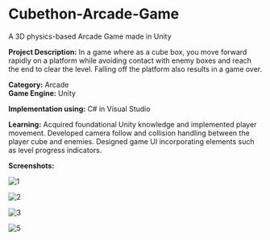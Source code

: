 # Cubethon-Arcade-Game

A 3D physics-based Arcade Game made in Unity

**Project Description:**
In a game where as a cube box, you move forward rapidly on a platform while avoiding contact with enemy boxes and reach the end to clear the level. Falling off the platform also results in a game over.

**Category:** Arcade <br>
**Game Engine:** Unity

**Implementation using:** C# in Visual Studio

**Learning:**
Acquired foundational Unity knowledge and implemented player movement.
Developed camera follow and collision handling between the player cube and enemies.
Designed game UI incorporating elements such as level progress indicators.

**Screenshots:**

![1](https://github.com/Kamehamehaaaaaa/Cubethon-Arcade-Game/assets/31343707/31306df8-87b9-4918-8231-4046a46dc142)

![2](https://github.com/Kamehamehaaaaaa/Cubethon-Arcade-Game/assets/31343707/97e72653-b0bb-438c-9af0-e37923398169)

![3](https://github.com/Kamehamehaaaaaa/Cubethon-Arcade-Game/assets/31343707/6df8fec9-4cdc-412f-bd62-cb28ffb37df3)

![5](https://github.com/Kamehamehaaaaaa/Cubethon-Arcade-Game/assets/31343707/08541f1b-b241-49f1-b276-4b576e5d036f)

